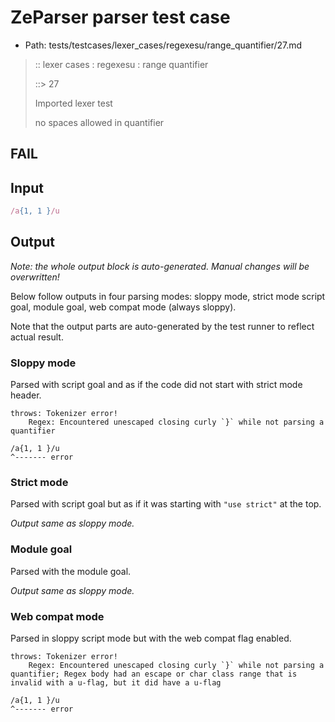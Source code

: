 # ZeParser parser test case

- Path: tests/testcases/lexer_cases/regexesu/range_quantifier/27.md

> :: lexer cases : regexesu : range quantifier
>
> ::> 27
>
> Imported lexer test
>
> no spaces allowed in quantifier

## FAIL

## Input

`````js
/a{1, 1 }/u
`````

## Output

_Note: the whole output block is auto-generated. Manual changes will be overwritten!_

Below follow outputs in four parsing modes: sloppy mode, strict mode script goal, module goal, web compat mode (always sloppy).

Note that the output parts are auto-generated by the test runner to reflect actual result.

### Sloppy mode

Parsed with script goal and as if the code did not start with strict mode header.

`````
throws: Tokenizer error!
    Regex: Encountered unescaped closing curly `}` while not parsing a quantifier

/a{1, 1 }/u
^------- error
`````

### Strict mode

Parsed with script goal but as if it was starting with `"use strict"` at the top.

_Output same as sloppy mode._

### Module goal

Parsed with the module goal.

_Output same as sloppy mode._

### Web compat mode

Parsed in sloppy script mode but with the web compat flag enabled.

`````
throws: Tokenizer error!
    Regex: Encountered unescaped closing curly `}` while not parsing a quantifier; Regex body had an escape or char class range that is invalid with a u-flag, but it did have a u-flag

/a{1, 1 }/u
^------- error
`````

